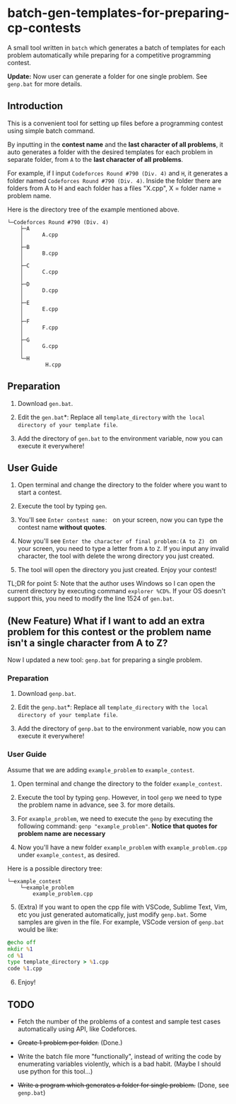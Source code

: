# batch-gen-templates-for-preparing-cp-contests

A small tool written in `batch` which generates a batch of templates for each problem automatically while preparing for a competitive programming contest.

**Update:** Now user can generate a folder for one single problem. See `genp.bat` for more details.

## Introduction

This is a convenient tool for setting up files before a programming contest using simple batch command.

By inputting in the **contest name** and the **last character of all problems**, it auto generates a folder with the desired templates for each problem in separate folder, from `A` to the **last character of all problems**.

For example, if I input `Codeforces Round #790 (Div. 4)` and `H`, it generates a folder named `Codeforces Round #790 (Div. 4)`. Inside the folder there are folders from A to H and each folder has a files "X.cpp", X = folder name = problem name.

Here is the directory tree of the example mentioned above.

```
└─Codeforces Round #790 (Div. 4)
    ├─A
    │      A.cpp
    │
    ├─B
    │      B.cpp
    │
    ├─C
    │      C.cpp
    │
    ├─D
    │      D.cpp
    │
    ├─E
    │      E.cpp
    │
    ├─F
    │      F.cpp
    │
    ├─G
    │      G.cpp
    │
    └─H
            H.cpp
```

## Preparation

1. Download `gen.bat`.

2. Edit the `gen.bat`*: Replace all `template_directory` with `the local directory of your template file`.

3. Add the directory of `gen.bat` to the environment variable, now you can execute it everywhere!

## User Guide

1. Open terminal and change the directory to the folder where you want to start a contest.

2. Execute the tool by typing `gen`.

3. You'll see `Enter contest name: ` on your screen, now you can type the contest name **without quotes**.

4. Now you'll see `Enter the character of final problem:(A to Z) `  on your screen, you need to type a letter from `A` to `Z`. If you input any invalid character, the tool with delete the wrong directory you just created.

5. The tool will open the directory you just created. Enjoy your contest!

TL;DR for point 5: Note that the author uses Windows so I can open the current directory by executing command `explorer %CD%`. If your OS doesn't support this, you need to modify the line 1524 of `gen.bat`.

## (New Feature) What if I want to add an extra problem for this contest or the problem name isn't a single character from A to Z?

Now I updated a new tool: `genp.bat` for preparing a single problem.

### Preparation

1. Download `genp.bat`.

2. Edit the `genp.bat`*: Replace all `template_directory` with `the local directory of your template file`.

3. Add the directory of `genp.bat` to the environment variable, now you can execute it everywhere!

### User Guide

Assume that we are adding `example_problem` to `example_contest`.

1. Open terminal and change the directory to the folder `example_contest`.

2. Execute the tool by typing `genp`. However, in tool `genp` we need to type the problem name in advance, see 3. for more details.

3. For `example_problem`, we need to execute the `genp` by executing the following command: `genp "example_problem"`. **Notice that quotes for problem name are necessary**

4. Now you'll have a new folder `example_problem` with `example_problem.cpp` under `example_contest`, as desired.

Here is a possible directory tree:

```
└─example_contest
    └─example_problem
        example_problem.cpp
```

5. (Extra) If you want to open the cpp file with VSCode, Sublime Text, Vim, etc you just generated automatically, just modify `genp.bat`. Some samples are given in the file.
For example, VSCode version of `genp.bat` would be like:

```bat
@echo off
mkdir %1
cd %1
type template_directory > %1.cpp
code %1.cpp
```

6. Enjoy!
## TODO

- Fetch the number of the problems of a contest and sample test cases automatically using API, like Codeforces.

- ~~Create 1 problem per folder.~~ (Done.)

- Write the batch file more "functionally", instead of writing the code by enumerating variables violently, which is a bad habit. (Maybe I should use python for this tool...)

- ~~Write a program which generates a folder for single problem.~~ (Done, see `genp.bat`)